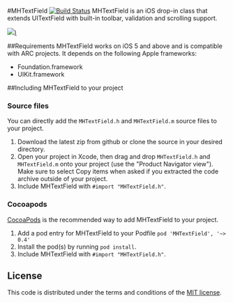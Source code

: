#MHTextField  [![Build Status](https://travis-ci.org/mehfuzh/MHTextField.png?branch=master)](https://travis-ci.org/mehfuzh/MHTextField)
MHTextField is an iOS drop-in class that extends UITextField  with built-in toolbar, validation and scrolling support.

[![](https://raw.github.com/mehfuzh/MHTextField/gh-pages/demo.gif))](https://raw.github.com/mehfuzh/MHTextField/gh-pages/demo.gif)


##Requirements
MHTextField works on iOS 5 and above and is compatible with ARC projects. It depends on the following Apple frameworks:

* Foundation.framework
* UIKit.framework

##Including MHTextField to your project

### Source files

You can directly add the `MHTextField.h` and `MHTextField.m` source files to your project.

1. Download the latest zip from github or clone the source in your desired directory.
2. Open your project in Xcode, then drag and drop `MHTextField.h` and `MHTextField.m` onto your project (use the "Product Navigator view"). Make sure to select Copy items when asked if you extracted the code archive outside of your project. 
3. Include MHTextField with `#import "MHTextField.h"`.


### Cocoapods
[CocoaPods](http://cocoapods.org) is the recommended way to add MHTextField to your project.

1. Add a pod entry for MHTextField to your Podfile `pod 'MHTextField', '~> 0.4'`
2. Install the pod(s) by running `pod install`.
3. Include MHTextField with `#import "MHTextField.h"`.


## License

This code is distributed under the terms and conditions of the [MIT license](LICENSE). 
